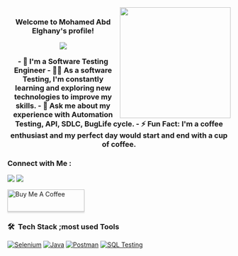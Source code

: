 
<img width="250" align="right" src="https://c.tenor.com/_DOBjnGspYAAAAAM/code-coding.gif">

<h3 align="center">
  Welcome to Mohamed Abd Elghany's profile!
 

<!-- Typing SVG by DenverCoder1 - https://github.com/DenverCoder1/readme-typing-svg -->
<p align="center">
<a href="https://github.com/your-username/your-repository"><img src="https://readme-typing-svg.herokuapp.com/?lines=Software%20Testing%20Enthusiast;Quality%20Assurance%20Advocate&font=Fira%20Code&center=true&width=440&height=45&color=36BCF7&vCenter=true&size=22"></a>
</p>
- 🏢 I'm a Software Testing Engineer 
- 👨‍💻 As a software Testing, I'm constantly learning and exploring new technologies to improve my skills.
- 💬 Ask me about my experience with Automation Testing, API, SDLC, BugLife cycle.
- ⚡ Fun Fact: I'm a coffee enthusiast and my perfect day would start and end with a cup of coffee.

### Connect with Me :

<a href="https://linkedin.com/in/mohamed-abd-elghany/" target="_blank"><img src="https://img.shields.io/badge/-Mohamed%20Abd elghany-0077B5?style=for-the-badge&logo=Linkedin&logoColor=white"/></a>
<a href="https://t.me/Mohammedabdelghany" target="_blank"><img src="https://img.shields.io/badge/-Mohamed%20Abd elghany-0077B5?style=for-the-badge&logo=Telegram&logoColor=white"/></a>

<a href="https://www.buymeacoffee.com/ Mohamed Abd Elghany" target="_blank"><img src="https://cdn.buymeacoffee.com/buttons/v2/lato-orange.png" alt="Buy Me A Coffee" style="height: 50px !important;width: 174px !important;box-shadow: 0px 3px 2px 0px rgba(190, 190, 190, 0.5) !important;-webkit-box-shadow: 0px 3px 2px 0px rgba(190, 190, 190, 0.5) !important;" ></a>

### 🛠 &nbsp;Tech Stack ;most used Tools
[![Selenium](https://img.shields.io/badge/-Selenium-05122A?style=flat&logo=selenium)](https://www.selenium.dev/)
[![Java](https://img.shields.io/badge/-Java-05122A?style=flat&logo=java)](https://www.java.com/)
[![Postman](https://img.shields.io/badge/-Postman-05122A?style=flat&logo=postman)](https://www.postman.com/)
[![SQL Testing](https://img.shields.io/badge/-SQL%20Testing-05122A?style=flat&logo=sql)](https://en.wikipedia.org/wiki/SQL)






